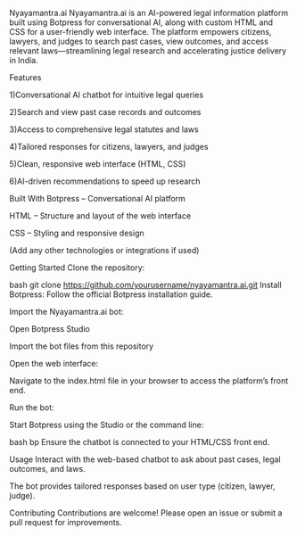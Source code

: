 Nyayamantra.ai
Nyayamantra.ai is an AI-powered legal information platform built using Botpress for conversational AI, along with custom HTML and CSS for a user-friendly web interface. The platform empowers citizens, lawyers, and judges to search past cases, view outcomes, and access relevant laws—streamlining legal research and accelerating justice delivery in India.

Features

1)Conversational AI chatbot for intuitive legal queries

2)Search and view past case records and outcomes

3)Access to comprehensive legal statutes and laws

4)Tailored responses for citizens, lawyers, and judges

5)Clean, responsive web interface (HTML, CSS)

6)AI-driven recommendations to speed up research

Built With
Botpress – Conversational AI platform

HTML – Structure and layout of the web interface

CSS – Styling and responsive design

(Add any other technologies or integrations if used)

Getting Started
Clone the repository:

bash
git clone https://github.com/yourusername/nyayamantra.ai.git
Install Botpress:
Follow the official Botpress installation guide.

Import the Nyayamantra.ai bot:

Open Botpress Studio

Import the bot files from this repository

Open the web interface:

Navigate to the index.html file in your browser to access the platform’s front end.

Run the bot:

Start Botpress using the Studio or the command line:

bash
bp
Ensure the chatbot is connected to your HTML/CSS front end.

Usage
Interact with the web-based chatbot to ask about past cases, legal outcomes, and laws.

The bot provides tailored responses based on user type (citizen, lawyer, judge).

Contributing
Contributions are welcome! Please open an issue or submit a pull request for improvements.
